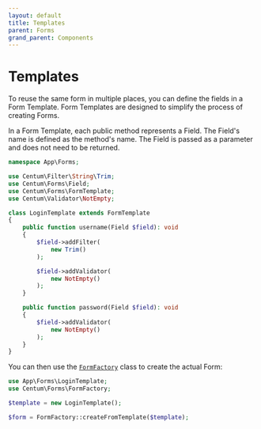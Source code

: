 ```yaml
---
layout: default
title: Templates
parent: Forms
grand_parent: Components
---
```




# Templates

To reuse the same form in multiple places, you can define the fields in a Form Template.
Form Templates are designed to simplify the process of creating Forms.

In a Form Template, each public method represents a Field.
The Field's name is defined as the method's name.
The Field is passed as a parameter and does not need to be returned.

```php
namespace App\Forms;

use Centum\Filter\String\Trim;
use Centum\Forms\Field;
use Centum\Forms\FormTemplate;
use Centum\Validator\NotEmpty;

class LoginTemplate extends FormTemplate
{
    public function username(Field $field): void
    {
        $field->addFilter(
            new Trim()
        );

        $field->addValidator(
            new NotEmpty()
        );
    }

    public function password(Field $field): void
    {
        $field->addValidator(
            new NotEmpty()
        );
    }
}
```

You can then use the [`FormFactory`](https://github.com/SidRoberts/centum/tree/development/src/Forms/FormFactory.php) class to create the actual Form:

```php
use App\Forms\LoginTemplate;
use Centum\Forms\FormFactory;

$template = new LoginTemplate();

$form = FormFactory::createFromTemplate($template);
```
